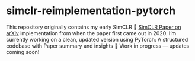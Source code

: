 # simclr-reimplementation-pytorch

This repository originally contains my early SimCLR 📄 [SimCLR Paper on arXiv](https://arxiv.org/abs/2002.05709)
implementation from when the paper first came out in 2020.
I’m currently working on a clean, updated version using PyTorch:
A structured codebase with Paper summary and insights 🔄 Work in progress — updates coming soon!
